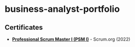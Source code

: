 # business-analyst-portfolio
## Certificates
- [**Professional Scrum Master I (PSM I)**](URL_of_your_certificate_image) - Scrum.org (2022)


<!-- Image Link -->
[URL_of_your_certificate_image]: https://ibb.co/KD9ztkV
